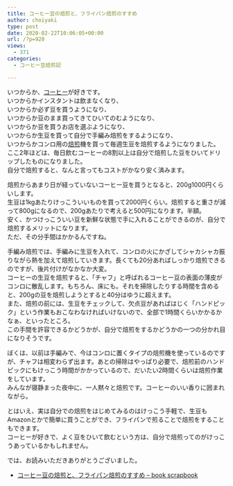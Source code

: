 ```yaml
---
title: コーヒー豆の焙煎と、フライパン焙煎のすすめ
author: choiyaki
type: post
date: 2020-02-22T10:06:05+00:00
url: /?p=920
views:
  - 371
categories:
  - コーヒー豆焙煎記

---
```

いつからか、[コーヒー][1]が好きです。  
いつからかインスタントは飲まなくなり、  
いつからか必ず豆を買うようになり、  
いつからか豆のまま買ってきてひいてのむようになり、  
いつからか豆を買うお店を選ぶようになり、  
いつからか生豆を買って自分で手編み焙煎をするようになり、  
いつからかコンロ用の[焙煎][2]機を買って毎週生豆を焙煎するようになりました。  
ここ2年ほどは、毎日飲むコーヒーの8割以上は自分で焙煎した豆をひいてドリップしたものになりました。  
自分で焙煎すると、なんと言ってもコストがかなり安く済みます。

焙煎からあまり日が経っていないコーヒー豆を買うとなると、200g1000円くらいします。  
生豆は1kgあたりけっこういいものを買って2000円くらい。焙煎すると重さが減って800gになるので、200gあたりで考えると500円になります。半額。  
安く、かつけっこういい豆を新鮮な状態で手に入れることができるのが、自分で焙煎するメリットになります。  
ただ、その分手間はかかるんですね。

手編み焙煎では、手編みに生豆を入れて、コンロの火にかざしてシャカシャカ振りながら熱を加えて焙煎していきます。長くても20分あればしっかり焙煎できるのですが、後片付けがなかなか大変。  
コーヒーの生豆を焙煎すると、「チャフ」と呼ばれるコーヒー豆の表面の薄皮がコンロに散乱します。もちろん、床にも。それを掃除したりする時間を含めると、200gの豆を焙煎しようとすると40分はゆうに超えます。  
また、焙煎の前には、生豆をチェックして、欠点豆があればはじく「ハンドピック」という作業もおこなわなければいけないので、全部で1時間くらいかかるかなぁ、といったところ。  
この手間を許容できるかどうかが、自分で焙煎をするかどうかの一つの分かれ目になりそうです。

ぼくは、以前は手編みで、今はコンロに置くタイプの焙煎機を使っているのですが、チャフは相変わらず出ます。あとの掃除はやっぱり必要で、焙煎前のハンドピックにもけっこう時間がかかっているので、だいたい2時間くらいは焙煎作業をしています。  
みんなが寝静まった夜中に、一人黙々と焙煎です。コーヒーのいい香りに囲まれながら。

とはいえ、実は自分での焙煎をはじめてみるのはけっこう手軽で、生豆もAmazonとかで簡単に買うことができ、フライパンで煎ることで焙煎をすることもできます。  
コーヒーが好きで、よく豆をひいて飲むという方は、自分で焙煎ってのがけっこうあっているかもしれません。

では、お読みいただきありがとうございました。

  * [コーヒー豆の焙煎と、フライパン焙煎のすすめ &#8211; book scrapbook][3]

 [1]: https://scrapbox.io/choiyaki-hondana/%E3%82%B3%E3%83%BC%E3%83%92%E3%83%BC
 [2]: https://scrapbox.io/choiyaki-hondana/%E7%84%99%E7%85%8E
 [3]: https://scrapbox.io/choiyaki-hondana/%E3%82%B3%E3%83%BC%E3%83%92%E3%83%BC%E8%B1%86%E3%81%AE%E7%84%99%E7%85%8E%E3%81%A8%E3%80%81%E3%83%95%E3%83%A9%E3%82%A4%E3%83%91%E3%83%B3%E7%84%99%E7%85%8E%E3%81%AE%E3%81%99%E3%81%99%E3%82%81